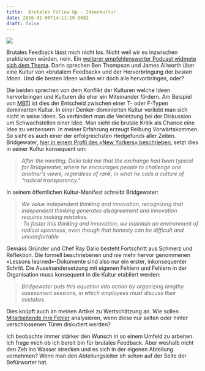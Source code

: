 ```yaml
---
title:  Brutales Follow Up - Ideenkultur 
date: 2016-01-06T14:11:10.988Z 
draft: false
---
```


![](https://cdn-images-1.medium.com/max/800/1*eKNxAVxTdWjDlSOp2e8ZYQ.png)

Brutales Feedback lässt mich nicht los. Nicht weil wir es inzwischen praktizieren würden, nein. Ein [weiterer empfehlenswerter Podcast widmete sich dem Thema](http://exponent.fm/episode-050-the-amazon-of-podcasts/). Darin sprechen Ben Thompson und James Allworth über eine Kultur von «brutalem Feedback» und der Hervorbringung der _besten Ideen_. Und die besten Ideen wollen wir doch alle hervorbringen, oder?

Die beiden sprechen von dem Konflikt der Kulturen welche Ideen hervorbringen und Kulturen die eher ein Miteinander fördern. Am Beispiel von [MBTI](https://de.wikipedia.org/wiki/Myers-Briggs-Typenindikator) ist dies der Entscheid zwischen einer T- oder F-Typen dominierten Kultur. In einer Denker-dominierten Kultur verliebt man sich nicht in seine Ideen. So verhindert man die Verletzung bei der Diskussion um Schwachstellen einer Idee. Man sieht die brutale Kritik als Chance eine Idee zu verbessern. In meiner Erfahrung erzeugt Reibung Vorwärtskommen. So sieht es auch einer der erfolgreichsten Hedgefunds aller Zeiten. Bridgewater, [hier in einem Profil des «New Yorkers» beschrieben](http://www.newyorker.com/magazine/2011/07/25/mastering-the-machine), setzt dies in seiner Kultur konsequent um:

> _After the meeting, Dalio told me that the exchange had been typical for Bridgewater, where he encourages people to challenge one another’s views, regardless of rank, in what he calls a culture of “radical transparency.”_

In seinem öffentlichen Kultur-Manifest schreibt Bridgewater:

> _We value independent thinking and innovation, recognizing that independent thinking generates disagreement and innovation requires making mistakes.  
>  To foster this thinking and innovation, we maintain an environment of radical openness, even though that honesty can be difficult and uncomfortable_

Gemäss Gründer und Chef Ray Dalio besteht Fortschritt aus Schmerz und Reflektion. Die formell beschriebenen und nie mehr hervor genommenen «Lessons learned»-Dokumente sind also nur ein erster, inkonsequenter Schritt. Die Auseinandersetzung mit eigenen Fehlern und Fehlern in der Organisation muss konsequent in die Kultur etabliert werden:

> _Bridgewater puts this equation into action by organizing lengthy assessment sessions, in which employees must discuss their mistakes._

Dies knüpft auch an meinen Artikel zu Wertschätzung an. Wie sollen [Mitarbeitende ihre Fehler](http://www.fime.ch/article/wertschaetzung.html) analysieren, wenn diese nur selten oder hinter verschlossenen Türen diskutiert werden?

Ich beobachte immer stärker den Wunsch in so einem Umfeld zu arbeiten. Ich frage mich ob ich bereit bin für brutales Feedback. Aber weshalb nicht den Zeh ins Wasser strecken und es sich in der eigenen Abteilung vornehmen? Wenn man den Abteilungsleiter eh schon auf der Seite der Befürworter hat.